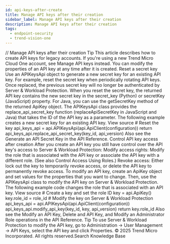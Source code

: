 ```yaml
---
id: api-keys-after-create
title: Manage API keys after their creation
sidebar_label: Manage API keys after their creation
description: Manage API keys after their creation
tags:
  - endpoint-security
  - trend-vision-one
---
```


/*<![CDATA[*/ $('#title').html($('meta[name=map-description]').attr('content')); /*]]>*/ Manage API keys after their creation Tip This article describes how to create API keys for legacy accounts. If you're using a new Trend Micro Cloud One account, see Manage API keys instead. You can modify the properties of an API key at any time after it is created. Reset a secret key Use an APIKeysApi object to generate a new secret key for an existing API key. For example, reset the secret key when periodically rotating API keys. Once replaced, the previous secret key will no longer be authenticated by Server & Workload Protection. When you reset the secret key, the returned API key contains the new secret key in the secret_key (Python) or secretKey (JavaScript) property. For Java, you can use the getSecretKey method of the returned ApiKey object. The APIKeysApi class provides the replace_api_secret_key function (replaceApiSecretKey in JavaScript and Java) that takes the ID of the API key as a parameter. The following example creates a new secret key for an existing API key. View source # Reset the key api_keys_api = api.APIKeysApi(api.ApiClient(configuration)) return api_keys_api.replace_api_secret_key(key_id, api_version) Also see the Generate an API Secret Key in the API Reference. Control API key access after creation After you create an API key you still have control over the API key's access to Server & Workload Protection: Modify access rights: Modify the role that is associated with the API key or associate the API key with a different role. (See also Control Access Using Roles.) Revoke access: Either lock out the key to temporarily revoke access, or delete the API key to permanently revoke access. To modify an API key, create an ApiKey object and set values for the properties that you want to change. Then, use the APIKeysApi class to modify the API key on Server & Workload Protection. The following example code changes the role that is associated with an API key. View source # Create a key and set the role ID key = api.ApiKey() key.role_id = role_id # Modify the key on Server & Workload Protection api_keys_api = api.APIKeysApi(api.ApiClient(configuration)) api_keys_api.modify_api_key(key_id, key, api_version) return key.role_id Also see the Modify an API Key, Delete and API Key, and Modify an Administrator Role operations in the API Reference. Tip To use Server & Workload Protection to modify the API key, go to Administration → User Management → API Keys, select the API key and click Properties. © 2025 Trend Micro Incorporated. All rights reserved.Search Knowledge Base
